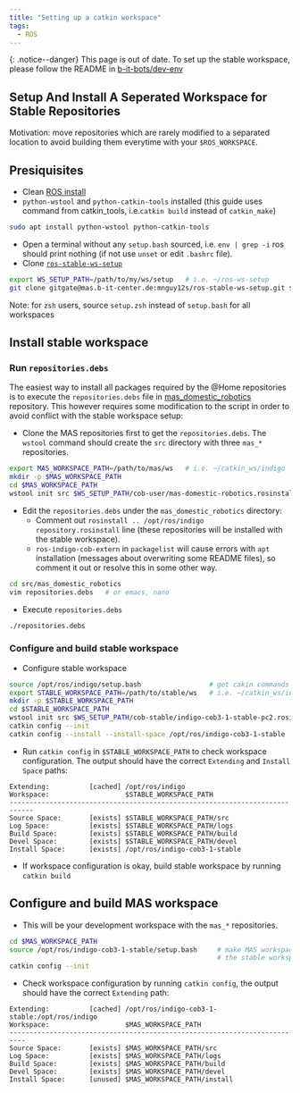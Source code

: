 ```yaml
---
title: "Setting up a catkin workspace"
tags:
  - ROS
---
```

{: .notice--danger}
This page is out of date. To set up the stable workspace, please follow the README in [b-it-bots/dev-env](https://github.com/b-it-bots/dev-env)

## Setup And Install A Seperated Workspace for Stable Repositories

Motivation: move repositories which are rarely modified to a separated location to avoid building them everytime with your `$ROS_WORKSPACE`.

## Presiquisites

* Clean [ROS install](http://wiki.ros.org/indigo/Installation)
* `python-wstool` and `python-catkin-tools` installed (this guide uses command from catkin_tools, i.e.`catkin build` instead of `catkin_make`)

```bash
sudo apt install python-wstool python-catkin-tools
```

* Open a terminal without any `setup.bash` sourced, i.e. `env | grep -i` ros should print nothing (if not use `unset` or edit `.bashrc` file).
* Clone [`ros-stable-ws-setup`](https://mas.b-it-center.de/gitgate/mnguy12s/ros-stable-ws-setup)

```bash
export WS_SETUP_PATH=/path/to/my/ws/setup   # i.e. ~/ros-ws-setup
git clone gitgate@mas.b-it-center.de:mnguy12s/ros-stable-ws-setup.git $WS_SETUP_PATH
```

Note: for `zsh` users, source `setup.zsh` instead of `setup.bash` for all workspaces

## Install stable workspace

### Run `repositories.debs`
The easiest way to install all packages required by the @Home repositories is to execute the `repositories.debs` file in [mas_domestic_robotics](https://mas.b-it-center.de/gitgate/mas-group/mas_domestic_robotics) repository. This however requires some modification to the script in order to avoid conflict with the stable workspace setup:

- Clone the MAS repositories first to get the `repositories.debs`. The `wstool` command should create the `src` directory with three `mas_*` repositories.

```bash
export MAS_WORKSPACE_PATH=/path/to/mas/ws   # i.e. ~/catkin_ws/indigo
mkdir -p $MAS_WORKSPACE_PATH
cd $MAS_WORKSPACE_PATH
wstool init src $WS_SETUP_PATH/cob-user/mas-domestic-robotics.rosinstall
```

- Edit the `repositories.debs` under the `mas_domestic_robotics` directory:
  * Comment out `rosinstall .. /opt/ros/indigo repository.rosinstall` line (these repositories will be installed with the stable workspace).
  * `ros-indigo-cob-extern` in `packagelist` will cause errors with `apt` installation (messages about overwriting some README files), so comment it out or resolve this in some other way.

```bash
cd src/mas_domestic_robotics
vim repositories.debs   # or emacs, nano
```

- Execute `repositories.debs`

```bash
./repositories.debs
```

### Configure and build stable workspace
* Configure stable workspace

```bash
source /opt/ros/indigo/setup.bash                 # get cakin commands
export STABLE_WORKSPACE_PATH=/path/to/stable/ws   # i.e. ~/catkin_ws/indigo-cob3-1-stable
mkdir -p $STABLE_WORKSPACE_PATH
cd $STABLE_WORKSPACE_PATH
wstool init src $WS_SETUP_PATH/cob-stable/indigo-cob3-1-stable-pc2.rosinstall
catkin config --init
catkin config --install --install-space /opt/ros/indigo-cob3-1-stable
```

* Run `catkin config` in `$STABLE_WORKSPACE_PATH` to check workspace configuration. The output should have the correct `Extending` and `Install Space` paths:

```
Extending:          [cached] /opt/ros/indigo
Workspace:                   $STABLE_WORKSPACE_PATH
----------------------------------------------------------------------------
Source Space:       [exists] $STABLE_WORKSPACE_PATH/src
Log Space:          [exists] $STABLE_WORKSPACE_PATH/logs
Build Space:        [exists] $STABLE_WORKSPACE_PATH/build
Devel Space:        [exists] $STABLE_WORKSPACE_PATH/devel
Install Space:      [exists] /opt/ros/indigo-cob3-1-stable
```

* If workspace configuration is okay, build stable workspace by running `catkin build`

## Configure and build MAS workspace
* This will be your development workspace with the `mas_*` repositories.

```bash
cd $MAS_WORKSPACE_PATH
source /opt/ros/indigo-cob3-1-stable/setup.bash     # make MAS workspace extends
                                                    # the stable workspace
catkin config --init
```

* Check workspace configuration by running `catkin config`, the output should have the correct `Extending` path:

```
Extending:          [cached] /opt/ros/indigo-cob3-1-stable:/opt/ros/indigo
Workspace:                   $MAS_WORKSPACE_PATH
--------------------------------------------------------------------------
Source Space:       [exists] $MAS_WORKSPACE_PATH/src
Log Space:          [exists] $MAS_WORKSPACE_PATH/logs
Build Space:        [exists] $MAS_WORKSPACE_PATH/build
Devel Space:        [exists] $MAS_WORKSPACE_PATH/devel
Install Space:      [unused] $MAS_WORKSPACE_PATH/install
```
